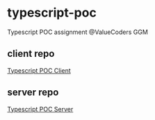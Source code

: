 # typescript-poc

Typescript POC assignment @ValueCoders GGM

## client repo

[Typescript POC Client](https://github.com/pankajtirkey/typescript-poc-client)

## server repo

[Typescript POC Server](https://github.com/pankajtirkey/typescript-poc-server)
